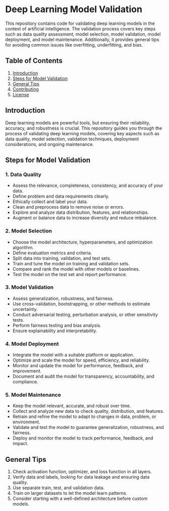# Deep Learning Model Validation

This repository contains code for validating deep learning models in the context of artificial intelligence. The validation process covers key steps such as data quality assessment, model selection, model validation, model deployment, and model maintenance. Additionally, it provides general tips for avoiding common issues like overfitting, underfitting, and bias.

## Table of Contents
1. [Introduction](#introduction)
2. [Steps for Model Validation](#steps-for-model-validation)
3. [General Tips](#general-tips)
4. [Contributing](#contributing)
5. [License](#license)

## Introduction
Deep learning models are powerful tools, but ensuring their reliability, accuracy, and robustness is crucial. This repository guides you through the process of validating deep learning models, covering key aspects such as data quality, model selection, validation techniques, deployment considerations, and ongoing maintenance.

## Steps for Model Validation
### 1. Data Quality
- Assess the relevance, completeness, consistency, and accuracy of your data.
- Define problem and data requirements clearly.
- Ethically collect and label your data.
- Clean and preprocess data to remove noise or errors.
- Explore and analyze data distribution, features, and relationships.
- Augment or balance data to increase diversity and reduce imbalance.

### 2. Model Selection
- Choose the model architecture, hyperparameters, and optimization algorithm.
- Define evaluation metrics and criteria.
- Split data into training, validation, and test sets.
- Train and tune the model on training and validation sets.
- Compare and rank the model with other models or baselines.
- Test the model on the test set and report performance.

### 3. Model Validation
- Assess generalization, robustness, and fairness.
- Use cross-validation, bootstrapping, or other methods to estimate uncertainty.
- Conduct adversarial testing, perturbation analysis, or other sensitivity tests.
- Perform fairness testing and bias analysis.
- Ensure explainability and interpretability.

### 4. Model Deployment
- Integrate the model with a suitable platform or application.
- Optimize and scale the model for speed, efficiency, and reliability.
- Monitor and update the model for performance, feedback, and improvement.
- Document and audit the model for transparency, accountability, and compliance.

### 5. Model Maintenance
- Keep the model relevant, accurate, and robust over time.
- Collect and analyze new data to check quality, distribution, and features.
- Retrain and refine the model to adapt to changes in data, problem, or environment.
- Validate and test the model to guarantee generalization, robustness, and fairness.
- Deploy and monitor the model to track performance, feedback, and impact.

## General Tips
1. Check activation function, optimizer, and loss function in all layers.
2. Verify data and labels, looking for data leakage and ensuring data quality.
3. Use separate train, test, and validation data.
4. Train on larger datasets to let the model learn patterns.
5. Consider starting with a well-defined architecture before custom models.

